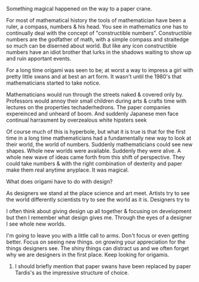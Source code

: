 Something magical happened on the way to a paper crane.
                                                          
For most of mathematical history the tools of mathematician have been a ruler, a compass, numbers & his head.
You see in mathematics one has to continually deal with the concept of "constructible numbers". Constructible numbers are the godfather of math, with a simple compass and straitedge so much can be diserned about world. But like any icon constructible numbers have an idiot brother that lurks in the shadows waiting to show up and ruin apportant events.

For a long time origami was seen to be; at worst a way to impress a girl with pretty little swans and at best an art form. It wasn't until the 1980's that mathematicians started to take notice.    

Mathematicians would run through the streets naked & covered only by. Professors would annoy their small children during arts & crafts time with lectures on the properties techaderhedrons. The paper companies expereinced and unheard of boom. And suddenly Japanese men face continual harrasment by overzealous white hipsters seek 

Of course much of this is hyperbole, but what it is true is that for the first time in a long time mathematicians had a fundamentally new way to look at their world, the world of numbers. Suddenly mathematicians could see new shapes. Whole new worlds were available. Suddenly they were alive. A whole new wave of ideas came forth from this shift of perspective. They could take numbers & with the right combination of dexterity and paper make them real anytime anyplace. It was magical.

What does origami have to do with design?  

As designers we stand at the place science and art meet. Artists try to see the world differently scientists try to see the world as it is. Designers try to    

I often think about giving design up all together & focusing on development but then I remember what design gives me. Through the eyes of a designer I see whole new worlds. 


I'm going to leave you with a little call to arms. Don't focus or even getting better. Focus on seeing new things. on growing your appreciation for the things designers see. The shiny things can distract us and we often forget why we are designers in the first place. Keep looking for origamis.


1. I should briefly mention that paper swans have been replaced by paper Tardis's as the impressive structure of choice. 